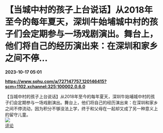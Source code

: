 # 【当城中村的孩子上台说话】从2018年至今的每年夏天，深圳牛始埔城中村的孩子们会定期参与一场戏剧演出。舞台上，他们将自己的经历演出来：在深圳和家乡之间不停...

**2023-10-17 05:01**

**https://www.sohu.com/a/727147757_120146415?scm=1102.xchannel:325:100002.0.6.0**

【当城中村的孩子上台说话】从2018年至今的每年夏天，深圳牛始埔城中村的孩子们会定期参与一场戏剧演出。舞台上，他们将自己的经历演出来：在深圳和家乡之间不停流动，因为积分不够没法上学，终于和父母在一起却又成了另一种意义上的留守儿童。  
![](https://img3.chouti.com/CHOUTI_20231017/DE7E62334350484D9245E2D76DE792AF_W836H836.jpeg)  
[评论](https://m.chouti.com/link/40311131)